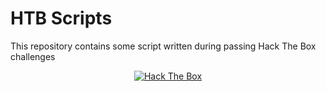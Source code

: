 # HTB Scripts
This repository contains some script written during passing Hack The Box challenges

<center>
<a href="https://www.hackthebox.eu/home/users/profile/139588"><img src="https://www.hackthebox.eu/badge/image/139588" alt="Hack The Box"></a>
</center>